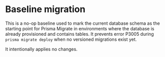 Baseline migration
==================

This is a no-op baseline used to mark the current database schema as the starting
point for Prisma Migrate in environments where the database is already provisioned
and contains tables. It prevents error P3005 during `prisma migrate deploy` when
no versioned migrations exist yet.

It intentionally applies no changes.

